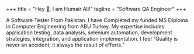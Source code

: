 +++
title = "Hey 👋, I am Humair Ali!"
tagline = "Software QA Engineer"
+++

A Software Tester From Pakistan. I have Completed my funded MS Diploma in Computer Engineering from ABU Turkey. My expertise includes application testing, data analysis, selenium automation, development strategies, integration, and application implementation. I feel “Quality is never an accident; it always the result of efforts.”

